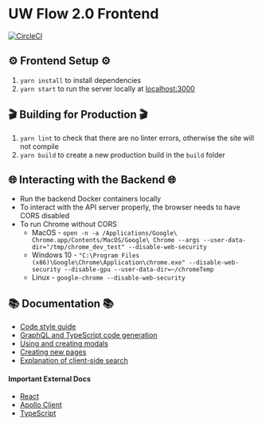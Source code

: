 # UW Flow 2.0 Frontend

[![CircleCI](https://circleci.com/gh/UWFlow/uwflow_frontend.svg?style=svg)](https://circleci.com/gh/UWFlow/uwflow_frontend.svg?style=svg)

## ⚙️ Frontend Setup ⚙

1. `yarn install` to install dependencies
2. `yarn start` to run the server locally at [localhost:3000](localhost:3000)

## 🎬 Building for Production 🎬

1. `yarn lint` to check that there are no linter errors, otherwise the site will not compile
2. `yarn build` to create a new production build in the `build` folder

## 🌐 Interacting with the Backend 🌐

- Run the backend Docker containers locally
- To interact with the API server properly, the browser needs to have CORS disabled
- To run Chrome without CORS
  - MacOS - `open -n -a /Applications/Google\ Chrome.app/Contents/MacOS/Google\ Chrome --args --user-data-dir="/tmp/chrome_dev_test" --disable-web-security`
  - Windows 10 - `"C:\Program Files (x86)\Google\Chrome\Application\chrome.exe" --disable-web-security --disable-gpu --user-data-dir=~/chromeTemp`
  - Linux - `google-chrome --disable-web-security`

## 📚 Documentation 📚

- [Code style guide](docs/style-guide.md)
- [GraphQL and TypeScript code generation](docs/graphql.md)
- [Using and creating modals](docs/modals.md)
- [Creating new pages](docs/pages.md)
- [Explanation of client-side search](docs/search.md)

#### Important External Docs

- [React](https://reactjs.org/)
- [Apollo Client](https://www.apollographql.com/docs/react/)
- [TypeScript](https://www.typescriptlang.org/index.html)
